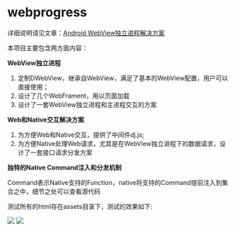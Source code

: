 # webprogress

详细说明请见文章：[Android WebView独立进程解决方案](http://www.jianshu.com/p/b66c225c19e2)

本项目主要包含两方面内容：

**WebView独立进程**

1. 定制DWebView，继承自WebView，满足了基本的WebView配置，用户可以直接使用；
2. 设计了几个WebFrament，用以页面加载
3. 设计了一套WebView独立进程和主进程交互的方案

**Web和Native交互解决方案**

1. 为方便Web和Native交互，提供了中间件dj.js;
2. 为方便Native处理Web请求，尤其是在WebView独立进程下的数据请求，设计了一套接口请求分发方案

**独特的Native Command注入和分发机制**

Command表示Native支持的Function，native将支持的Command提前注入到集合之中，细节之处可以查看源代码

测试所有的html存在assets目录下，测试的效果如下:

![](http://7xopuh.dl1.z0.glb.clouddn.com/WX20171216-203258@2x.png)
![](http://7xopuh.dl1.z0.glb.clouddn.com/WechatIMG68.jpeg)
